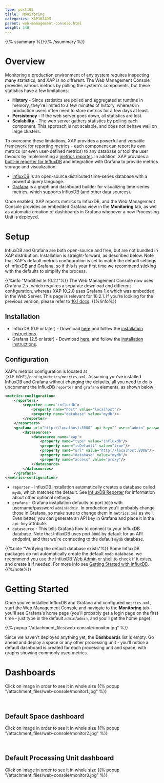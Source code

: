 ```yaml
---
type: post102
title:  Monitoring
categories: XAP102ADM
parent: web-management-console.html
weight: 540
---
```



{{% ssummary %}}{{% /ssummary %}}

# Overview

Monitoring a production environment of any system requires inspecting many statistics, and XAP is no different. The Web Management Console provides various metrics by polling the system's components, but these statistics have a few limitations:

- **History** - Since statistics are polled and aggregated at runtime in memory, they're limited to a few minutes of history, whereas in production users often need to store metrics for a few days at least.
- **Persistency** - If the web server goes down, all statistics are lost.
- **Scalability** - The web server gathers statistics by polling each component. This approach is not scalable, and does not behave well on large clusters.

To overcome these limitations, XAP provides a powerful and versatile [framework for reporting metrics](./metrics-overview.html) - each component can report its own metrics (or even user-defined metrics) to any database or tool the user favours by implementing a [metrics reporter](./metrics-custom-reporter.html). In addition, XAP provides a [built-in reporter for InfluxDB](./metrics-influxdb-reporter.html) and integration with Grafana to provide metrics storage and visualization: 

- [InfluxDB](http://influxdb.com/) is an open-source distributed time-series database with a powerful query language.
- [Grafana](http://grafana.org) is a graph and dashboard builder for visualizing time-series metrics, which supports InfluxDB (and other data sources).

Once enabled, XAP reports metrics to InfluxDB, and the Web Management Console provides an embedded Grafana view in the **Monitoring** tab, as well as automatic creation of dashboards in Grafana whenever a new Processing Unit is deployed.

# Setup

InfluxDB and Grafana are both open-source and free, but are not bundled in XAP distribution. Installation is straight-forward, as described below. Note that XAP's default metrics configuration is set to match the default settings of InfluxDB and Grafana, so if this is your first time we recommend sticking with the defaults to simplify the process.

{{%info "Modified In 10.2.1"%}}
The Web Management Console now uses Grafana 2.x, which requires a separate download and different configuration, whereas XAP 10.2.0 uses Grafana 1.x which was embedded in the Web Server. This page is relevant for 10.2.1. If you're looking for the previous version, please refer to [10.1 docs](../../10.1/admin/web-management-monitoring.html).
{{%/info%}}

## Installation

- InfluxDB (0.9 or later) - Download [here](https://influxdb.com/download/index.html#) and follow the [installation instructions](https://influxdb.com/docs/v0.9/introduction/installation.html).
- Grafana (2.5 or later) - Download [here](http://grafana.org/download/), and follow the [installation instructions](http://docs.grafana.org/installation/).

## Configuration

XAP's metrics configuration is located at `[XAP_HOME]/config/metrics/metrics.xml`. Assuming you've installed InfluxDB and Grafana without changing the defaults, all you need to do is uncomment the InfluxDB `reporter` and `grafana` elements, as shown below:

```xml
<metrics-configuration>
    <reporters>
        <reporter name="influxdb">
            <property name="host" value="localhost"/>
            <property name="database" value="mydb"/>
        </reporter>
    </reporters>
    <grafana url="http://localhost:3000" api-key="" user="admin" password="admin">
        <datasources>
            <datasource name="xap">
                <property name="type" value="influxdb"/>
                <property name="isDefault" value="true"/>
                <property name="url" value="http://localhost:8086"/>
                <property name="database" value="mydb"/>
                <property name="access" value="proxy"/>
            </datasource>
        </datasources>
    </grafana>
</metrics-configuration>
```

- `reporter` - InfluxDB installation automatically creates a database called `mydb`, which matches the default. See [InfluxDB Reporter](./metrics-influxdb-reporter.html) for information about other optional settings.
- `grafana` - Grafana installation defaults to port `3000` with username/password `admin`/`admin`. In production you'll probably change those in Grafana, so make sure to change them in `metrics.xml` as well. Even better, you can generate an API key in Grafana and place it in the `api-key` attribute.
- `datasource` - This tells Grafana how to connect to your InfluxDB database. Note that InfluxDB uses port `8086` by default for an API endpoint, and that we're connecting to the default `mydb` database.

{{%note "Verifying the default database exists"%}}
Some InfluxDB packages do not automatically create the default `mydb` database. we recommend you use the InfluxDB [Web Admin](https://influxdb.com/docs/v0.9/tools/web_admin.html) or [shell](https://influxdb.com/docs/v0.9/tools/shell.html) to check if it exists, and create it if needed. For more info see [Getting Started with InfluxDB](https://influxdb.com/docs/v0.9/introduction/getting_started.html#logging-in-and-creating-your-first-database).
{{%/note%}}

# Getting Started

Once you've installed InfluxDB and Grafana and configured `metrics.xml`, start the Web Management Console and navigate to the **Monitoring** tab - you'll see Grafana's home page (you'll probably get a login page on the first time - just type in the default `admin`/`admin`, and you'll get the home page):

{{% popup "/attachment_files/web-console/monitor.jpg"  %}}

Since we haven't deployed anything yet, the **Dashboards** list is empty. Go ahead and deploy a space or any other processing unit - you'll notice a default dashboard is created for each processing unit and space, with graphs showing commonly used metrics.

# Dashboards

Click on image in order to see it in whole size
{{% popup "/attachment_files/web-console/monitor1.jpg"  %}}

<br>

## Default Space dashboard
Click on image in order to see it in whole size
{{% popup "/attachment_files/web-console/monitor2.jpg"  %}}

<br>

## Default Processing Unit dashboard
Click on image in order to see it in whole size
{{% popup "/attachment_files/web-console/monitor3.jpg"  %}}